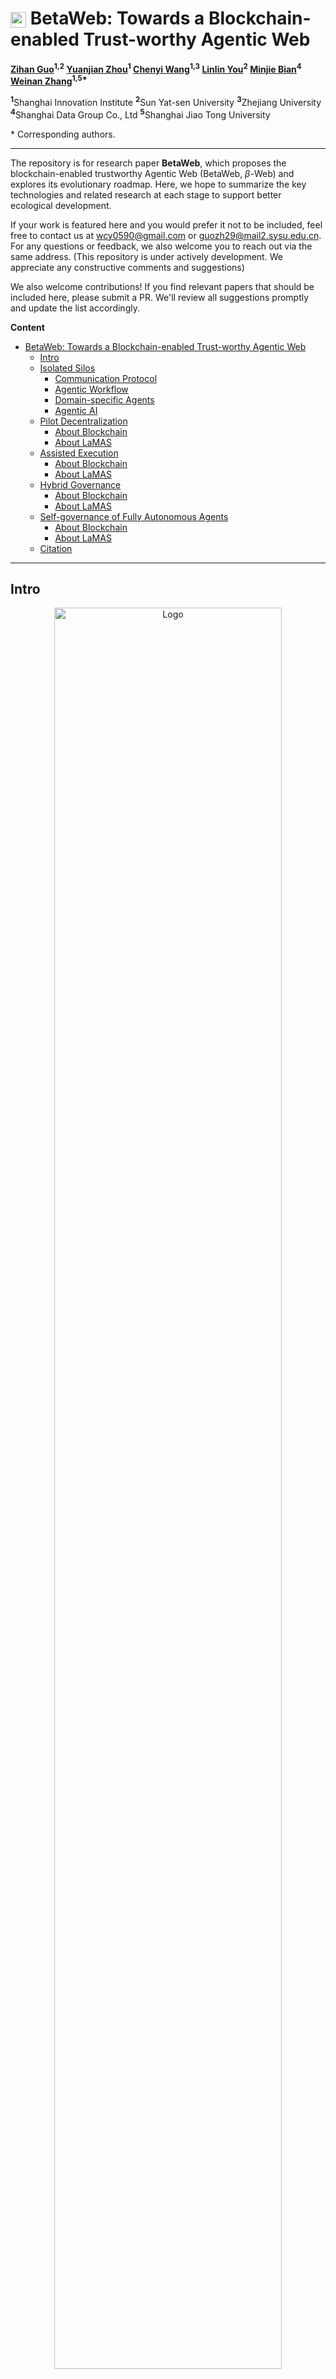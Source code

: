 # <img src="./docs/images/Logo.png" alt="Logo" width="25" height="25" style="vertical-align: middle;"> BetaWeb: Towards a Blockchain-enabled Trust-worthy Agentic Web

**[Zihan Guo](#)<sup>1,2</sup>   [Yuanjian Zhou](#)<sup>1</sup>   [Chenyi Wang](#)<sup>1,3</sup>   [Linlin You](#)<sup>2</sup>   [Minjie Bian](#)<sup>4</sup>   [Weinan Zhang](#)<sup>1,5\*</sup>**

<sup>**1**</sup>Shanghai Innovation Institute   <sup>**2**</sup>Sun Yat-sen University   <sup>**3**</sup>Zhejiang University   <sup>**4**</sup>Shanghai Data Group Co., Ltd   <sup>**5**</sup>Shanghai Jiao Tong University

\* Corresponding authors.

---

The repository is for research paper **BetaWeb**, which proposes the blockchain-enabled trustworthy Agentic Web (BetaWeb, $\beta$-Web) and explores its evolutionary roadmap. Here, we hope to summarize the key technologies and related research at each stage to support better ecological development.

If your work is featured here and you would prefer it not to be included, feel free to contact us at <wcy0590@gmail.com> or <guozh29@mail2.sysu.edu.cn>. For any questions or feedback, we also welcome you to reach out via the same address. (This repository is under actively development. We appreciate any constructive comments and suggestions)

We also welcome contributions! If you find relevant papers that should be included here, please submit a PR. We'll review all suggestions promptly and update the list accordingly.

**Content**
- [ BetaWeb: Towards a Blockchain-enabled Trust-worthy Agentic Web](#-betaweb-towards-a-blockchain-enabled-trust-worthy-agentic-web)
  - [Intro](#intro)
  - [Isolated Silos](#isolated-silos)
    - [Communication Protocol](#communication-protocol)
    - [Agentic Workflow](#agentic-workflow)
    - [Domain-specific Agents](#domain-specific-agents)
    - [Agentic AI](#agentic-ai)
  - [Pilot Decentralization](#pilot-decentralization)
    - [About Blockchain](#about-blockchain)
    - [About LaMAS](#about-lamas)
  - [Assisted Execution](#assisted-execution)
    - [About Blockchain](#about-blockchain-1)
    - [About LaMAS](#about-lamas-1)
  - [Hybrid Governance](#hybrid-governance)
    - [About Blockchain](#about-blockchain-2)
    - [About LaMAS](#about-lamas-2)
  - [Self-governance of Fully Autonomous Agents](#self-governance-of-fully-autonomous-agents)
    - [About Blockchain](#about-blockchain-3)
    - [About LaMAS](#about-lamas-3)
  - [Citation](#citation)
---

## Intro

<div align="center">
    <img src="./docs/images/Web.png" alt="Logo" width="85%">
</div>
<div align="justify">
<b>Figure 1</b>: Schematic illustration of the evolution from siloed and platform-controlled agentic AI ecosystems to BetaWeb. (a) Current stage dominated by a few major giants, where users and agents are tightly connected within the ``walled garden'' of each platform, with only weak inter-platform links, reflecting digital feudalism concerns. (b) Conceptual open Agentic Web, where users and agents are globally connected, but face challenges such as privacy protection, coordination complexity, and incentive alignment. (c) Vision of BetaWeb, where decentralized infrastructure supports trustworthy, controllable, efficient, and fair interactions among globally connected users and agents.
</div>
</br>

**Table 1**: Overview of the five-stage evolutionary roadmap.

| **Stage** | **Name** | **Explanation** |
|-----------|----------|-----------------|
| Stage 1 (S1) | Isolated Silos | Designed LaMAS under human control with siloed governance |
| Stage 2 (S2) | Pilot Decentralization | Decentralized LaMAS still human-led with limited agentic workflows |
| Stage 3 (S3) | Assisted Execution | Agent-assisted LaMAS freeing human labor |
| Stage 4 (S4) | Hybrid Governance | Co-governed LaMAS relieving human cognitive burdens |
| Stage 5 (S5) | Full Autonomy | Autonomous LaMAS with humans setting only the overarching direction |

<div align="center">
    <img src="./docs/images/Stages.png" alt="Logo" width="85%">
</div>
<div align="justify">
<b>Figure 2</b>: Five-stage evolution diagram of BetaWeb. Stage 1 (Isolated Silos) shows independent systems where humans drive all tasks, and agents are confined within their platforms with minimal outward interaction. Stage 2 (Pilot Decentralization) introduces cross-platform collaboration, but agentic workflows are completed under human supervision. Stage 3 (Assisted Execution) involves agents to undertake specialized duties, reducing the workload on humans. Stage 4 (Hybrid Governance) depicts large-scale distributed collaboration, where agents participate in governance while humans focus on high-value decisions. Stage 5 (Full Autonomy) represents a fully autonomous system where agents operate globally with end-to-end self-management without human intervention, requiring only the presentation of intents or goals.
</div>



## Isolated Silos

### Communication Protocol
- [Agent2Agent (A2A) Protocol](https://github.com/a2aproject/A2A) 
- [Model Context Protocol (MCP)](https://github.com/modelcontextprotocol)
- [Agent Network Protocol (ANP)](https://github.com/agent-network-protocol/AgentNetworkProtocol)
- [Agora Protocol](https://agoraprotocol.org/)

### Agentic Workflow
- [HAWK: A Hierarchical Workflow Framework for Multi-Agent Collaboration](https://arxiv.org/html/2507.04067v1) by Yuyang Cheng, Yumiao Xu, Chaojia Yu, Yong Zhao. 2025
- [Aflow: Automating agentic workflow generation](https://arxiv.org/abs/2410.10762) by Jiayi Zhang, Jinyu Xiang, Zhaoyang Yu, Fengwei Teng, Xionghui Chen, Jiaqi Chen et al. 2025
- [MetaGPT: Meta programming for a multi-agent collaborative framework](https://arxiv.org/abs/2308.00352) by Sirui Hong, Mingchen Zhuge, Jiaqi Chen, Xiawu Zheng, Yuheng Cheng, Ceyao Zhang et al. 2024
- [A survey on LLM-based multi-agent systems: workflow, infrastructure, and challenges](https://link.springer.com/article/10.1007/s44336-024-00009-2) by Xinyi Li, Sai Wang, Siqi Zeng, Yu Wu, Yi Yang. 2024 

### Domain-specific Agents
- [SWE-agent: Agent-Computer Interfaces Enable Automated Software Engineering](https://arxiv.org/abs/2405.15793) by John Yang, Carlos E. Jimenez, Alexander Wettig, Kilian Lieret, Shunyu Yao, Karthik Narasimhan, Ofir Press. 2024
- [Prover Agent: An Agent-based Framework for Formal Mathematical Proofs](https://arxiv.org/abs/2506.19923) by Kaito Baba, Chaoran Liu, Shuhei Kurita, Akiyoshi Sannai. 2025
- [Robin: A multi-agent system for automating scientific discovery](https://arxiv.org/abs/2505.13400) by Ali Essam Ghareeb, Benjamin Chang, Ludovico Mitchener, Angela Yiu, Caralyn J. Szostkiewicz, Jon M. Laurent, Muhammed T. Razzak, Andrew D. White, Michaela M. Hinks, Samuel G. Rodriques. 2025
- [ComfyGPT: A Self-Optimizing Multi-Agent System for Comprehensive ComfyUI Workflow Generation](https://arxiv.org/abs/2503.17671) by Oucheng Huang, Yuhang Ma, Zeng Zhao, Mingrui Wu, Jiayi Ji, Rongsheng Zhang, Zhipeng Hu, Xiaoshuai Sun, Rongrong Ji. 2025
- [SurgRAW: Multi-Agent Workflow with Chain-of-Thought Reasoning for Surgical Intelligence](https://arxiv.org/abs/2503.10265) by Chang Han Low, Ziyue Wang, Tianyi Zhang, Zhitao Zeng, Zhu Zhuo, Evangelos B. Mazomenos, Yueming Jin. 2025


### Agentic AI
- [Ai agents vs. agentic ai: A conceptual taxonomy, applications and challenges](https://arxiv.org/abs/2505.10468) by Ranjan Sapkota, Konstantinos I. Roumeliotis, Manoj Karkee. 2025
- [A Survey on Large Language Model based Autonomous Agents](https://arxiv.org/abs/2308.11432) by Lei Wang, Chen Ma, Xueyang Feng, Zeyu Zhang, Hao Yang, Jingsen Zhang, Zhiyuan Chen, Jiakai Tang, Xu Chen, Yankai Lin, Wayne Xin Zhao, Zhewei Wei, Ji-Rong Wen. 2024
- [Single-agent or Multi-agent Systems? Why Not Both?](https://arxiv.org/pdf/2505.18286) by Mingyan Gao, Yanzi Li, Banruo Liu, Yifan Yu, Phillip Wang, Ching-Yu Lin, Fan Lai. 2025
- [Multi-Agent Collaboration Mechanisms: A Survey of LLMs](https://arxiv.org/abs/2501.06322) by Khanh-Tung Tran, Dung Dao, Minh-Duong Nguyen, Quoc-Viet Pham, Barry O'Sullivan, Hoang D. Nguyen. 2025


## Pilot Decentralization
### About Blockchain
- **Decentralized Identifier**
  - [A novel zero-trust identity framework for agentic ai: Decentralized authentication and fine-grained access control](https://arxiv.org/abs/2505.19301) by Ken Huang, Vineeth Sai Narajala, John Yeoh, Jason Ross, Ramesh Raskar, Youssef Harkati. 2025
  - [A Survey on Decentralized Identifiers and Verifiable Credentials](https://arxiv.org/html/2402.02455v1) by Carlo Mazzocca , Abbas Acar , Selcuk Uluagac , Rebecca Montanari , Paolo Bellavista. 2024
- **Platform**: 
  - [Ethereum](https://ethereum.org/en/)
  - [Solana](https://solana.com/zh/docs/intro/quick-start)
  - [ChainMaker](https://search-docs.chainmaker.org.cn/v/2.3.7)
- **Decentralized Storage**:
  - [The InterPlanetary File System(IPFS)](https://docs.ipfs.tech/)
  - [The Arweave network](https://arweave.org/build)
- **Light-Client Bridge**: 
  - [Light Clients for Lazy Blockchains](https://arxiv.org/html/2203.15968v3) by Ertem Nusret Tas, David Tse, Lei Yang, Dionysis Zindros. 2024
- **Cross-Chain Bridge**: 
  - [The Inter-Blockchain Communication Protocol (IBC)](https://ibc.cosmos.network/v10/?_gl=1*44vf8p*_ga*MTkxNDI4NjM3MS4xNzU1NTczMDA1*_ga_HP8ZXWVLJG*czE3NTU1NzMwMDUkbzEkZzAkdDE3NTU1NzMwMDUkajYwJGwwJGg5ODc5MzI0NDQ.)
  - [LayerZero](https://docs.layerzero.network/v2)
  - [Wormhole](https://wormhole.com/docs/)
- **Lightweight Consensus**: 
  - [HotStuff: BFT Consensus in the Lens of Blockchain](https://arxiv.org/abs/1803.05069) by Maofan Yin, Dahlia Malkhi, Michael K. Reiter, Guy Golan Gueta, Ittai Abraham. 2019
- **Zero-Knowledge Proof**: 
  - [Zero-Knowledge Proof Frameworks: A Systematic Survey](https://arxiv.org/abs/2502.07063) by Nojan Sheybani, Anees Ahmed, Michel Kinsy, Farinaz Koushanfar. 2025


### About LaMAS
- **Blockchain-Based MAS**: 
  - [Towards Multi-Agent Economies: Enhancing the A2A Protocol with Ledger-Anchored Identities and x402 Micropayments for AI Agents](https://arxiv.org/html/2507.19550v1) by Awid Vaziry, Sandro Rodriguez Garzon, Axel Küpper. 2025
- **Task Boundary Definition Language**: 
  - [Defining Boundaries: A Spectrum of Task Feasibility for Large Language Models](https://arxiv.org/html/2408.05873v1) by Wenbo Zhang, Zihang Xu, Hengrui Cai. 2024




## Assisted Execution
### About Blockchain 
- **Upgradeable Smart Contract**:
  - [A Comprehensive Survey of Upgradeable Smart Contract Patterns](https://arxiv.org/pdf/2304.03405) by Sajad Meisami, William Edward Bodell III. 2023
  - [The Universal Upgradeable Proxy Standard (UUPS)](https://github.com/beskay/UUPS_Proxy)
- **Rapid Logic-Patch Pipeline**:
  - [Formal Verification of Smart Contracts](https://github.com/runtimeverification/verified-smart-contracts)
- **Hybrid Consensus**:  
  - [Proof of Stake(PoS) Consensus](https://docs.polkadot.com/polkadot-protocol/architecture/polkadot-chain/pos-consensus/)
  - [SoK: DAG-based Consensus Protocols](https://arxiv.org/html/2411.10026v1)
- **Static/Dynamic Security Audit Tools**:
  - [Slither, the smart contract static analyzer](https://github.com/crytic/slither)
  - [MythX - Web3 Security Tools](https://docs.mythx.io/)
- **Algorithmic Privacy:**:
  - [zero-knowledge Fully Homomorphic Encryption (zk-FHE)](https://zkfhe.github.io/)
  - [Multi-party Computation (MPC)](https://arxiv.org/abs/2112.13338)
- **Hardware-Based Privacy:**:
  - [A Survey of Secure Computation Using Trusted Execution Environments](https://arxiv.org/abs/2302.12150)
  - [Intel Software Guard Extensions(SGX)](https://github.com/intel/linux-sgx)

### About LaMAS
- **Agent Capability Certification**
  - [GAIA: a benchmark for General AI Assistants](https://arxiv.org/abs/2311.12983) by Grégoire Mialon, Clémentine Fourrier, Craig Swift, Thomas Wolf, Yann LeCun, Thomas Scialom. 2023
- **Agent Capability in Planning**
  - [Agent Planning with World Knowledge Model](https://arxiv.org/abs/2405.14205) by Shuofei Qiao, Runnan Fang, Ningyu Zhang, Yuqi Zhu, Xiang Chen, Shumin Deng, Yong Jiang, Pengjun Xie, Fei Huang, Huajun Chen. 2025
  - [Agent-Oriented Planning in Multi-Agent Systems](https://arxiv.org/abs/2410.02189) by Ao Li, Yuexiang Xie, Songze Li, Fugee Tsung, Bolin Ding, Yaliang Li. 2025
  - [AgentGen: Enhancing Planning Abilities for Large Language Model based Agent via Environment and Task Generation](https://arxiv.org/abs/2408.00764) by Mengkang Hu, Pu Zhao, Can Xu, Qingfeng Sun, Jianguang Lou, Qingwei Lin, Ping Luo, Saravan Rajmohan. 2025
- **Agent Capability in Reasoning**
  - [Agentic Reasoning: A Streamlined Framework for Enhancing LLM Reasoning with Agentic Tools](https://arxiv.org/abs/2502.04644) by Junde Wu, Jiayuan Zhu, Yuyuan Liu, Min Xu, Yueming Jin. 2025
  - [From LLM Reasoning to Autonomous AI Agents: A Comprehensive Review](https://arxiv.org/abs/2504.19678) by Mohamed Amine Ferrag, Norbert Tihanyi, Merouane Debbah. 2025
  - [ReaGAN: Node-as-Agent-Reasoning Graph Agentic Network](https://arxiv.org/abs/2508.00429) by Minghao Guo, Xi Zhu, Jingyuan Huang, Kai Mei, Yongfeng Zhang. 2025
  - [Seeing, Listening, Remembering, and Reasoning: A Multimodal Agent with Long-Term Memory](https://www.arxiv.org/abs/2508.09736) by Lin Long, Yichen He, Wentao Ye, Yiyuan Pan, Yuan Lin, Hang Li, Junbo Zhao, Wei Li. 2025
- **Agent Capability in Tool-Using**
  - [The Landscape of Emerging AI Agent Architectures for Reasoning, Planning, and Tool Calling: A Survey](https://arxiv.org/abs/2404.11584) by Tula Masterman, Sandi Besen, Mason Sawtell, Alex Chao. 2024
  - [LLM Agents Making Agent Tools](https://arxiv.org/abs/2502.11705) by Georg Wölflein, Dyke Ferber, Daniel Truhn, Ognjen Arandjelović, Jakob Nikolas Kather. 2025
- **Management Prtocol for Agents**
  - [AI-Governed Agent Architecture for Web-Trustworthy Tokenization of Alternative Assets](https://arxiv.org/html/2507.00096v1) by Ailiya Borjigin, Wei Zhou, Cong He. 2025
- **Marketplace Mechanism**
  - [Web3 Meets Behavioral Economics: An Example of Profitable Crypto Lottery Mechanism Design](https://arxiv.org/pdf/2206.03664) by Kentaroh Toyoda. 2023
  - [Agent Exchange: Shaping the Future of AI Agent Economics](https://arxiv.org/html/2507.03904v1) by Yingxuan Yang, Ying Wen, Jun Wang, Weinan Zhang. 2025
  - [Dynamic Pricing](https://docs.oracle.com/cd/G26828_02/books/PriceAdm/c-Dynamic-Pricing-Procedure-Workflow-td1021851.html)


## Hybrid Governance
### About Blockchain 
- **LLM-Generated Contract**
  - [On LLM-Assisted Generation of Smart Contracts from Business Processes](https://arxiv.org/html/2507.23087) by Fabian Stiehle, Hans Weytjens, Ingo Weber. 2025
  - [Guiding LLM-based Smart Contract Generation with Finite State Machine](https://arxiv.org/abs/2505.08542) by Hao Luo, Yuhao Lin, Xiao Yan, Xintong Hu, Yuxiang Wang, Qiming Zeng, Hao Wang, Jiawei Jiang. 2025
- **Validation Rule**
  - [Vulnerability anti-patterns in Solidity: Increasing smart contracts security by reducing false alarms](https://arxiv.org/html/2410.17204v1) by Tommaso Oss, Carlos E. Budde. 2024
  - [Transaction Proximity: A Graph-Based Approach to Blockchain Fraud Prevention](https://arxiv.org/html/2505.24284v1) by Gordon Liao, Ziming Zeng, Mira Belenkiy, Jacob Hirshman. 2025

### About LaMAS
- **Judging Agent**
  - [Gödel Agent: A Self-Referential Agent Framework for Recursive Self-Improvement](https://arxiv.org/abs/2410.04444) by Xunjian Yin, Xinyi Wang, Liangming Pan, Li Lin, Xiaojun Wan, William Yang Wang. 2025
- **Self-Evolution**
  - [A Survey of Self-Evolving Agents: On Path to Artificial Super Intelligence](https://arxiv.org/abs/2507.21046) by Huan-ang Gao, Jiayi Geng, Wenyue Hua, Mengkang Hu, Xinzhe Juan, Hongzhang Liu, Shilong Liu, Jiahao Qiu, Xuan Qi, Yiran Wu, Hongru Wang, Han Xiao, Yuhang Zhou, Shaokun Zhang, Jiayi Zhang, Jinyu Xiang, Yixiong Fang, Qiwen Zhao, Dongrui Liu, Qihan Ren, Cheng Qian, Zhenhailong Wang, Minda Hu, Huazheng Wang, Qingyun Wu, Heng Ji, Mengdi Wang. 2025
  - [RAGEN: Understanding Self-Evolution in LLM Agents via Multi-Turn Reinforcement Learning](https://arxiv.org/abs/2504.20073) by Zihan Wang, Kangrui Wang, Qineng Wang, Pingyue Zhang, Linjie Li, Zhengyuan Yang, Xing Jin, Kefan Yu, Minh Nhat Nguyen, Licheng Liu, Eli Gottlieb, Yiping Lu, Kyunghyun Cho, Jiajun Wu, Li Fei-Fei, Lijuan Wang, Yejin Choi, Manling Li. 2025
  - [SE-Agent: Self-Evolution Trajectory Optimization in Multi-Step Reasoning with LLM-Based Agents](https://arxiv.org/abs/2508.02085) by Jiaye Lin, Yifu Guo, Yuzhen Han, Sen Hu, Ziyi Ni, Licheng Wang, Mingguang Chen, Daxin Jiang, Binxing Jiao, Chen Hu, Huacan Wang. 2025


## Self-governance of Fully Autonomous Agents

### About Blockchain 


### About LaMAS




- [Agent-as-a-Judge: Evaluate Agents with Agents](https://arxiv.org/abs/2410.10934) by Mingchen Zhuge, Changsheng Zhao, Dylan Ashley, Wenyi Wang, Dmitrii Khizbullin, Yunyang Xiong, Zechun Liu, Ernie Chang, Raghuraman Krishnamoorthi, Yuandong Tian, Yangyang Shi, Vikas Chandra, Jürgen Schmidhuber. 2024


## Citation
If you find the repository useful, please cite the study
``` Bash
@article{

}

```
